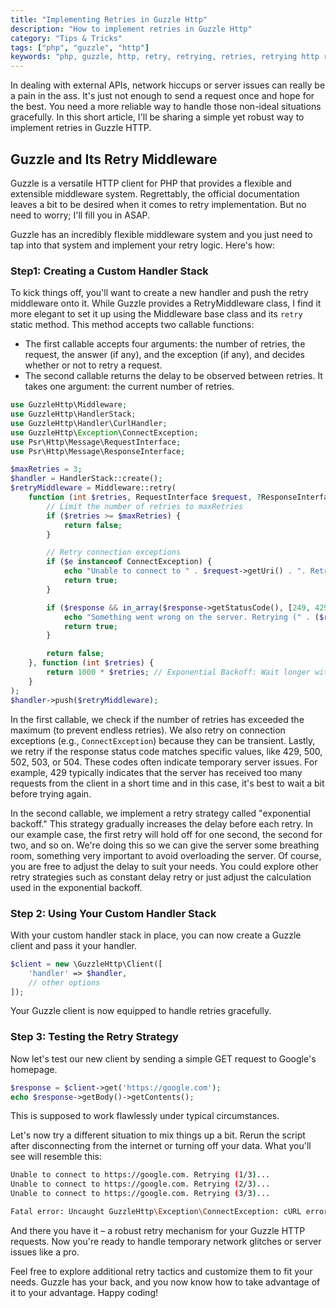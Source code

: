 ```yaml
---
title: "Implementing Retries in Guzzle Http"
description: "How to implement retries in Guzzle Http"
category: "Tips & Tricks"
tags: ["php", "guzzle", "http"]
keywords: "php, guzzle, http, retry, retrying, retries, retrying http requests, retrying guzzle requests"
---
```


In dealing with external APIs, network hiccups or server issues can really be a pain in the ass. It's just not enough to send a request once and hope for the best. You need a more reliable way to handle those non-ideal situations gracefully. In this short article, I'll be sharing a simple yet robust way to implement retries in Guzzle HTTP.

## Guzzle and Its Retry Middleware

Guzzle is a versatile HTTP client for PHP that provides a flexible and extensible middleware system. Regrettably, the official documentation leaves a bit to be desired when it comes to retry implementation. But no need to worry; I'll fill you in ASAP.

Guzzle has an incredibly flexible middleware system and you just need to tap into that system and implement your retry logic. Here's how:


### Step1: Creating a Custom Handler Stack

To kick things off, you'll want to create a new handler and push the retry middleware onto it. While Guzzle provides a RetryMiddleware class, I find it more elegant to set it up using the Middleware base class and its `retry` static method.
This method accepts two callable functions:

- The first callable accepts four arguments: the number of retries, the request, the answer (if any), and the exception (if any), and decides whether or not to retry a request.
- The second callable returns the delay to be observed between retries. It takes one argument: the current number of retries.

```php
use GuzzleHttp\Middleware;
use GuzzleHttp\HandlerStack;
use GuzzleHttp\Handler\CurlHandler;
use GuzzleHttp\Exception\ConnectException;
use Psr\Http\Message\RequestInterface;
use Psr\Http\Message\ResponseInterface;

$maxRetries = 3;
$handler = HandlerStack::create();
$retryMiddleware = Middleware::retry(
    function (int $retries, RequestInterface $request, ?ResponseInterface $response, ?\RuntimeException $e) use ($maxRetries) {
        // Limit the number of retries to maxRetries
        if ($retries >= $maxRetries) {
            return false;
        }

        // Retry connection exceptions
        if ($e instanceof ConnectException) {
            echo "Unable to connect to " . $request->getUri() . ". Retrying (" . ($retries + 1) . "/" . $maxRetries . ")...\n";
            return true;
        }

        if ($response && in_array($response->getStatusCode(), [249, 429, 500, 502, 503, 504], true)) {
            echo "Something went wrong on the server. Retrying (" . ($retries + 1) . "/" . $maxRetries . ")...\n";
            return true;
        }

        return false;
    }, function (int $retries) {
        return 1000 * $retries; // Exponential Backoff: Wait longer with each retry
    }
);
$handler->push($retryMiddleware);

```

In the first callable, we check if the number of retries has exceeded the maximum (to prevent endless retries). We also retry on connection exceptions (e.g., `ConnectException`) because they can be transient. Lastly, we retry if the response status code matches specific values, like 429, 500, 502, 503, or 504. These codes often indicate temporary server issues. For example, 429 typically indicates that the server has received too many requests from the client in a short time and in this case, it's best to wait a bit before trying again.

In the second callable, we implement a retry strategy called "exponential backoff." This strategy gradually increases the delay before each retry. In our example case, the first retry will hold off for one second, the second for two, and so on. We're doing this so we can give the server some breathing room, something very important to avoid overloading the server. Of course, you are free to adjust the delay to suit your needs. You could explore other retry strategies such as constant delay retry or just adjust the calculation used in the exponential backoff.

### Step 2: Using Your Custom Handler Stack

With your custom handler stack in place, you can now create a Guzzle client and pass it your handler.

```php
$client = new \GuzzleHttp\Client([
    'handler' => $handler,
    // other options
]);
```
Your Guzzle client is now equipped to handle retries gracefully.

### Step 3: Testing the Retry Strategy

Now let's test our new client by sending a simple GET request to Google's homepage.

```php
$response = $client->get('https://google.com');
echo $response->getBody()->getContents();
```

This is supposed to work flawlessly under typical circumstances.

Let's now try a different situation to mix things up a bit. Rerun the script after disconnecting from the internet or turning off your data. What you'll see will resemble this:

```bash
Unable to connect to https://google.com. Retrying (1/3)...
Unable to connect to https://google.com. Retrying (2/3)...
Unable to connect to https://google.com. Retrying (3/3)...

Fatal error: Uncaught GuzzleHttp\Exception\ConnectException: cURL error 6: Could not resolve host: https://google.com........
```

And there you have it – a robust retry mechanism for your Guzzle HTTP requests. Now you're ready to handle temporary network glitches or server issues like a pro.

Feel free to explore additional retry tactics and customize them to fit your needs. Guzzle has your back, and you now know how to take advantage of it to your advantage. Happy coding!